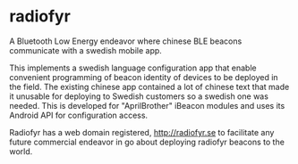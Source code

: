 # radiofyr
A Bluetooth Low Energy endeavor where chinese BLE beacons communicate with a swedish mobile app.

This implements a swedish language configuration app that enable convenient programming of
beacon identity of devices to be deployed in the field.  The existing chinese app contained a lot of
chinese text that made it unusable for deploying to Swedish customers so a swedish one was needed.
This is developed for "AprilBrother" iBeacon modules and uses its Android API for configuration access.

Radiofyr has a web domain registered, http://radiofyr.se to facilitate any future commercial endeavor in
go about deploying radiofyr beacons to the world.
